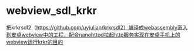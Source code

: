 # webview_sdl_krkr
把krkrsdl2（https://github.com/uyjulian/krkrsdl2）编译成webassembly嵌入到安卓webview中的工程，配合nanohttpd拉起http服务实现在安卓手机上的webview运行krkr的目的
